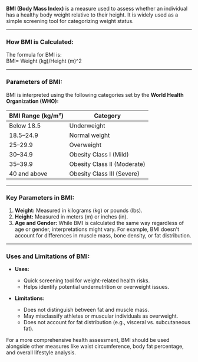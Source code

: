 **BMI (Body Mass Index)** is a measure used to assess whether an individual has a healthy body weight relative to their height. It is widely used as a simple screening tool for categorizing weight status.  

---

### **How BMI is Calculated:**
The formula for BMI is:  
BMI= Weight (kg)/Height (m)^2

---

### **Parameters of BMI:**
BMI is interpreted using the following categories set by the **World Health Organization (WHO):**  

| **BMI Range (kg/m²)** | **Category**                     |  
|------------------------|----------------------------------|  
| Below 18.5             | Underweight                    |  
| 18.5–24.9              | Normal weight                  |  
| 25–29.9                | Overweight                     |  
| 30–34.9                | Obesity Class I (Mild)         |  
| 35–39.9                | Obesity Class II (Moderate)    |  
| 40 and above           | Obesity Class III (Severe)     |  

---

### **Key Parameters in BMI:**
1. **Weight:** Measured in kilograms (kg) or pounds (lbs).  
2. **Height:** Measured in meters (m) or inches (in).  
3. **Age and Gender:** While BMI is calculated the same way regardless of age or gender, interpretations might vary. For example, BMI doesn't account for differences in muscle mass, bone density, or fat distribution.  

---

### **Uses and Limitations of BMI:**
- **Uses:**  
  - Quick screening tool for weight-related health risks.  
  - Helps identify potential undernutrition or overweight issues.  

- **Limitations:**  
  - Does not distinguish between fat and muscle mass.  
  - May misclassify athletes or muscular individuals as overweight.  
  - Does not account for fat distribution (e.g., visceral vs. subcutaneous fat).  

For a more comprehensive health assessment, BMI should be used alongside other measures like waist circumference, body fat percentage, and overall lifestyle analysis.
